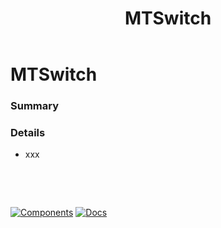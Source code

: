 ﻿---
uid: C.MTSwitch
title: MTSwitch
---
# MTSwitch

### Summary

### Details

- xxx

&nbsp;

&nbsp;

[![Components](https://img.shields.io/static/v1?label=Components&message=Core&color=blue)](xref:A.CoreComponents)
[![Docs](https://img.shields.io/static/v1?label=API%20Documentation&message=MTSwitch&color=brightgreen)](xref:BlazorMdc.MTSwitch)